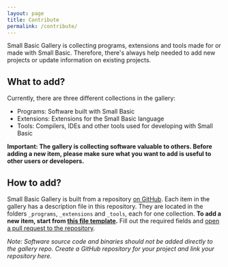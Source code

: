 ```yaml
---
layout: page
title: Contribute
permalink: /contribute/
---
```


Small Basic Gallery is collecting programs, extensions and tools made for or made with Small Basic.
Therefore, there's always help needed to add new projects or update information on existing projects.

## What to add?

Currently, there are three different collections in the gallery:

- Programs: Software built with Small Basic
- Extensions: Extensions for the Small Basic language
- Tools: Compilers, IDEs and other tools used for developing with Small Basic

**Important: The gallery is collecting software valuable to others. Before adding a new item, please make sure what you want to add is useful to other users or developers.**

## How to add?

Small Basic Gallery is built from a repository [on GitHub](https://github.com/alxnull/smallbasic-gallery).
Each item in the gallery has a description file in this repository.
They are located in the folders `_programs`, `_extensions` and `_tools`, each for one collection.
**To add a new item, start from [this file template](https://github.com/alxnull/smallbasic-gallery/blob/master/TEMPLATES/item-template.md).**
Fill out the required fields and [open a pull request to the repository](https://docs.github.com/en/free-pro-team@latest/github/collaborating-with-issues-and-pull-requests/creating-a-pull-request).

_Note: Software source code and binaries should not be added directly to the gallery repo.
Create a GitHub repository for your project and link your repository here._
